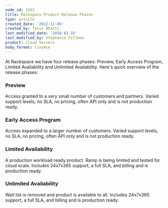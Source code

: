 ```yaml
---
node_id: 3191
title: Rackspace Product Release Phases
type: article
created_date: '2012-11-09'
created_by: Tarun Bhatti
last_modified_date: '2016-01-15'
last_modified_by: Stephanie Fillmon
product: Cloud Servers
body_format: tinymce
---
```


At Rackspace we have four release phases: Preview, Early Access Program,
Limited Availability and Unlimited Availability. Here's quick overview
of the release phases:

### Preview

Access granted to a very small number of customers and partners. Varied
support levels, no SLA, no pricing, often API only and is not production
ready.

### Early Access Program

Access expanded to a larger number of customers. Varied support levels,
no SLA, no pricing, often API only and is not production ready.

### Limited Availability

A production workload ready product. Ramp is being limited and tested
for cloud scale. Includes 24x7x365 support, a full SLA, and billing and
is production ready.

### Unlimited Availability

Wait list is removed and product is available to all. Includes 24x7x365
support, a full SLA, and billing and is production ready.

